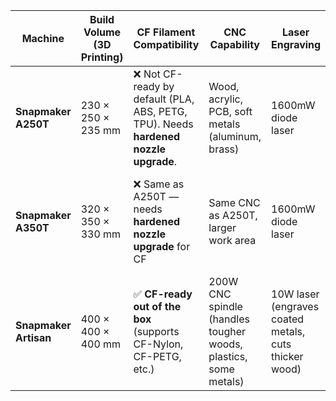 | Machine               | Build Volume (3D Printing) | CF Filament Compatibility                                                           | CNC Capability                                                  | Laser Engraving                                       | Frame & Stability                             | Software                 | Price (Without Dual)        | Price (With Dual Extruder) | Notes                                                           |
| --------------------- | -------------------------- | ----------------------------------------------------------------------------------- | --------------------------------------------------------------- | ----------------------------------------------------- | --------------------------------------------- | ------------------------ | --------------------------- | -------------------------- | --------------------------------------------------------------- |
| **Snapmaker A250T**   | 230 × 250 × 235 mm         | ❌ Not CF-ready by default (PLA, ABS, PETG, TPU). Needs **hardened nozzle upgrade**. | Wood, acrylic, PCB, soft metals (aluminum, brass)               | 1600mW diode laser                                    | All-metal modular frame                       | Luban + Cura             | \~₹1.35–1.45L               | \~₹1.8–2.0L                | Compact, budget-friendly, but **CF upgrade required**           |
| **Snapmaker A350T**   | 320 × 350 × 330 mm         | ❌ Same as A250T — needs **hardened nozzle upgrade** for CF                          | Same CNC as A250T, larger work area                             | 1600mW diode laser                                    | Stronger frame & linear modules for stability | Luban + Cura/Prusa       | \~₹1.65–1.79L               | \~₹2.2–2.4L                | ✅ Best within budget, excellent size, **CF-ready with upgrade** |
| **Snapmaker Artisan** | 400 × 400 × 400 mm         | ✅ **CF-ready out of the box** (supports CF-Nylon, CF-PETG, etc.)                    | 200W CNC spindle (handles tougher woods, plastics, some metals) | 10W laser (engraves coated metals, cuts thicker wood) | Industrial-grade rails, high precision        | Luban + advanced slicers | \~₹2.8–3.0L (dual included) | Same (\~₹2.8–3.0L)         | Fully CF-ready, prosumer grade, but **above ₹2.5L budget**      |

